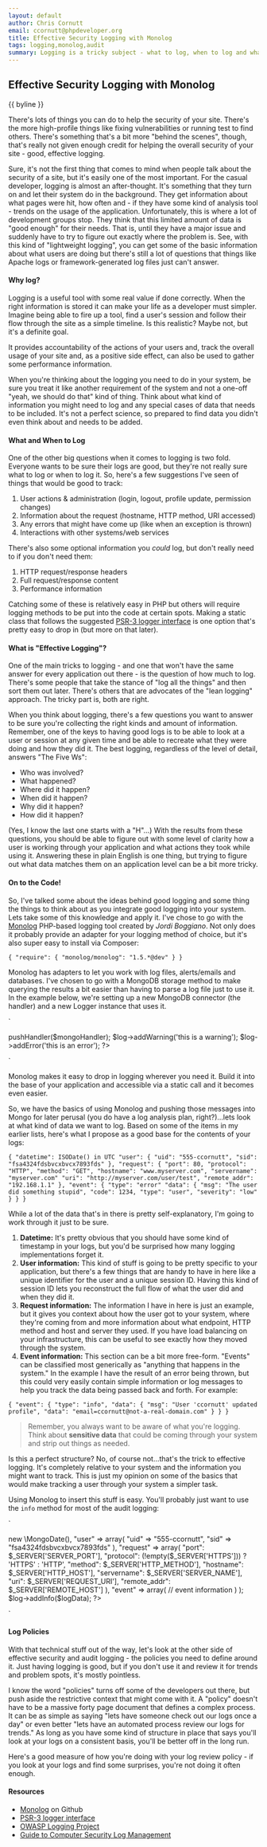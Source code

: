 ```yaml
---
layout: default
author: Chris Cornutt
email: ccornutt@phpdeveloper.org
title: Effective Security Logging with Monolog
tags: logging,monolog,audit
summary: Logging is a tricky subject - what to log, when to log and what tools to use.
---
```


Effective Security Logging with Monolog
--------------

{{ byline }}

There's lots of things you can do to help the security of your site. There's the more
high-profile things like fixing vulnerabilities or running test to find others. There's
something that's a bit more "behind the scenes", though, that's really not given enough 
credit for helping the overall security of your site - good, effective logging.

Sure, it's not the first thing that comes to mind when people talk about the security 
of a site, but it's easily one of the most important. For the casual developer, logging
is almost an after-thought. It's something that they turn on and let their system do
in the background. They get information about what pages were hit, how often and - if 
they have some kind of analysis tool - trends on the usage of the application. Unfortunately,
this is where a lot of development groups stop. They think that this limited amount of 
data is "good enough" for their needs. That is, until they have a major issue and suddenly
have to try to figure out exactly where the problem is. See, with this kind of "lightweight
logging", you can get some of the basic information about what users are doing but there's
still a lot of questions that things like Apache logs or framework-generated log files just
can't answer.

#### Why log?

Logging is a useful tool with some real value if done correctly. When the right information
is stored it can make your life as a developer must simpler. Imagine being able to fire
up a tool, find a user's session and follow their flow through the site as a simple timeline.
Is this realistic? Maybe not, but it's a definite goal. 

It provides accountability of the actions of your users and, track the overall usage of your
site and, as a positive side effect, can also be used to gather some performance information.

When you're thinking about the logging you need to do in your system, be sure you treat it
like another requirement of the system and not a one-off "yeah, we should do that" kind of 
thing. Think about what kind of information you might need to log and any special cases 
of data that needs to be included. It's not a perfect science, so prepared to find data
you didn't even think about and needs to be added.

#### What and When to Log

One of the other big questions when it comes to logging is two fold. Everyone wants to 
be sure their logs are good, but they're not really sure what to log or when to log it.
So, here's a few suggestions I've seen of things that would be good to track:

1. User actions & administration (login, logout, profile update, permission changes)
2. Information about the request (hostname, HTTP method, URI accessed)
3. Any errors that might have come up (like when an exception is thrown)
4. Interactions with other systems/web services

There's also some optional information you *could* log, but don't really need to if you
don't need them:

1. HTTP request/response headers
2. Full request/response content
3. Performance information

Catching some of these is relatively easy in PHP but others will require logging methods
to be put into the code at certain spots. Making a static class that follows the suggested
[PSR-3 logger interface](https://github.com/php-fig/fig-standards/blob/master/accepted/PSR-3-logger-interface.md)
is one option that's pretty easy to drop in (but more on that later).


#### What is "Effective Logging"?

One of the main tricks to logging - and one that won't have the same answer for every
application out there - is the question of how much to log. There's some people that 
take the stance of "log all the things" and then sort them out later. There's others that
are advocates of the "lean logging" approach. The tricky part is, both are right.

When you think about logging, there's a few questions you want to answer to be sure you're
collecting the right kinds and amount of information. Remember, one of the keys to having good
logs is to be able to look at a user or session at any given time and be able to recreate what
they were doing and how they did it. The best logging, regardless of the level of detail,
answers "The Five Ws":

- Who was involved?
- What happened?
- Where did it happen?
- When did it happen?
- Why did it happen?
- How did it happen?

(Yes, I know the last one starts with a "H"...) With the results from these questions, 
you should be able to figure out with some level of clarity how a user is working through
your application and what actions they took while using it. Answering these in plain 
English is one thing, but trying to figure out what data matches them on an application 
level can be a bit more tricky.


#### On to the Code!

So, I've talked some about the ideas behind good logging and some thing the things to 
think about as you integrate good logging into your system. Lets take some of this knowledge
and apply it. I've chose to go with the [Monolog](https://github.com/Seldaek/monolog)
PHP-based logging tool created by *Jordi Boggiano*. Not only does it probably provide an 
adapter for your logging method of choice, but it's also super easy to install via Composer:

`
{
    "require": {
        "monolog/monolog": "1.5.*@dev"
    }
}
`

Monolog has adapters to let you work with log files, alerts/emails and databases. I've chosen 
to go with a MongoDB storage method to make querying the results a bit easier than having to 
parse a log file just to use it. In the example below, we're setting up a new MongoDB 
connector (the handler) and a new Logger instance that uses it.

`
<?php
use Monolog\Logger;
use Monolog\Handler\MongoDBHandler;

$handler = new MongoDBHandler(
     new \Mongo('mongodb://localhost:27017'),
     'logDatabase',
     'logCollection'
);

$log = new Logger('audit');
$log->pushHandler($mongoHandler);

$log->addWarning('this is a warning');
$log->addError('this is an error');
?>
`

Monolog makes it easy to drop in logging wherever you need it. Build it into the base 
of your application and accessible via a static call and it becomes even easier.

So, we have the basics of using Monolog and pushing those messages into Mongo for later
perusal (you do have a log analysis plan, right?)...lets look at what kind of data we want
to log. Based on some of the items in my earlier lists, here's what I propose as a good 
base for the contents of your logs:

`
{
     "datetime": ISODate() in UTC
     "user": {
          "uid": "555-ccornutt",
          "sid": "fsa4324fdsbvcxbvcx7893fds"
     },
     "request": {
          "port": 80,
          "protocol": "HTTP",
          "method": "GET",
          "hostname": "www.myserver.com",
          "servername": "myserver.com"
          "uri": "http://myserver.com/user/test",
          "remote_addr": "192.168.1.1"
     },
     "event": {
          "type": "error"
          "data": {
               "msg": "The user did something stupid",
               "code": 1234,
               "type": "user",
               "severity": "low"
          }
     }
}
`

While a lot of the data that's in there is pretty self-explanatory, I'm going to work
through it just to be sure.

1. **Datetime:** It's pretty obvious that you should have some kind of timestamp in your 
    logs, but you'd be surprised how many logging implementations forget it.
2. **User information:** This kind of stuff is going to be pretty specific to your application,
    but there's a few things that are handy to have in here like a unique identifier for the user
    and a unique session ID. Having this kind of session ID lets you reconstruct the full 
    flow of what the user did and when they did it.
3. **Request information:** The information I have in here is just an example, but it gives
    you context about how the user got to your system, where they're coming from and more 
    information about what endpoint, HTTP method and host and server they used. If you have 
    load balancing on your infrastructure, this can be useful to see exactly how they moved
    through the system.
4. **Event information:** This section can be a bit more free-form. "Events" can be classified
    most generically as "anything that happens in the system." In the example I have
    the result of an error being thrown, but this could very easily contain simple information
    or log messages to help you track the data being passed back and forth. For example:

`
{
    "event": {
        "type": "info",
        "data": {
            "msg": "User 'ccornutt' updated profile",
            "data": "email=ccornutt@not-a-real-domain.com"
        }
    }
}
`

> Remember, you always want to be aware of what you're logging. Think about **sensitive data**
> that could be coming through your system and strip out things as needed.

Is this a perfect structure? No, of course not...that's the trick to effective logging. It's
completely relative to your system and the information you might want to track. This is just
my opinion on some of the basics that would make tracking a user through your system a 
simpler task.

Using Monolog to insert this stuff is easy. You'll probably just want to use the `info`
method for most of the audit logging:

`
<?php
$logData = array(
  "datetime" => new \MongoDate(),
  "user" => array(
    "uid" => "555-ccornutt",
    "sid" => "fsa4324fdsbvcxbvcx7893fds"
  ),
  "request" => array(
    "port": $_SERVER['SERVER_PORT'],
    "protocol": (!empty($_SERVER['HTTPS'])) ? 'HTTPS' : 'HTTP',
    "method": $_SERVER['HTTP_METHOD'],
    "hostname": $_SERVER['HTTP_HOST'],
    "servername": $_SERVER['SERVER_NAME'],
    "uri": $_SERVER['REQUEST_URI'],
    "remote_addr": $_SERVER['REMOTE_HOST']
  ),
  "event" => array(
    // event information
  )
);
$log->addInfo($logData);
?>
`

#### Log Policies

With that technical stuff out of the way, let's look at the other side of effective security
and audit logging - the policies you need to define around it. Just having logging is good, 
but if you don't use it and review it for trends and problem spots, it's mostly pointless. 

I know the word "policies" turns off some of the developers out there, but push aside the 
restrictive context that might come with it. A "policy" doesn't have to be a massive forty 
page document that defines a complex process. It can be as simple as saying "lets have someone
check out our logs once a day" or even better "lets have an automated process review our 
logs for trends." As long as you have some kind of structure in place that says you'll look
at your logs on a consistent basis, you'll be better off in the long run.

Here's a good measure of how you're doing with your log review policy - if you look at your 
logs and find some surprises, you're not doing it often enough.

#### Resources
- [Monolog](https://github.com/Seldaek/monolog) on Github
- [PSR-3 logger interface](https://github.com/php-fig/fig-standards/blob/master/accepted/PSR-3-logger-interface.md)
- [OWASP Logging Project](https://www.owasp.org/index.php/Category:OWASP_Logging_Project)
- [Guide to Computer Security Log Management](http://csrc.nist.gov/publications/nistpubs/800-92/SP800-92.pdf)

